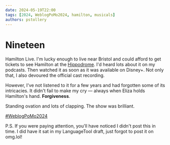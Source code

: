 ```yaml
---
date: 2024-05-19T22:00
tags: [2024, WeblogPoMo2024, hamilton, musicals]
authors: pstollery
---
```

# Nineteen

Hamilton Live. I'm lucky enough to live near Bristol and could afford to get tickets to see Hamilton at the [Hippodrome](https://www.atgtickets.com/venues/bristol-hippodrome/). I'd heard lots about it on my podcasts. Then watched it as soon as it was available on Disney+. Not only that, I also devoured the official cast recording. 

<!-- truncate -->

However, I've not listened to it for a few years and had forgotten some of its intricacies. It didn't fail to make my cry — always when Eliza holds Hamilton's hand. **Forgiveness**. 

Standing ovation and lots of clapping. The show was brilliant. 

[#WeblogPoMo2024](https://weblog.anniegreens.lol/weblog-posting-month-2024)

P.S. If you were paying attention, you'll have noticed I didn't post this in time. I did have it sat in my LanguageTool draft, just forgot to post it on omg.lol!